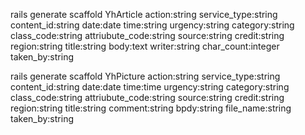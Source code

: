 
rails generate scaffold YhArticle action:string service_type:string content_id:string date:date time:string urgency:string category:string class_code:string attriubute_code:string source:string credit:string region:string title:string body:text writer:string char_count:integer taken_by:string 

rails generate scaffold YhPicture action:string service_type:string content_id:string date:date time:time urgency:string category:string class_code:string attriubute_code:string source:string credit:string region:string title:string comment:string bpdy:string file_name:string taken_by:string
